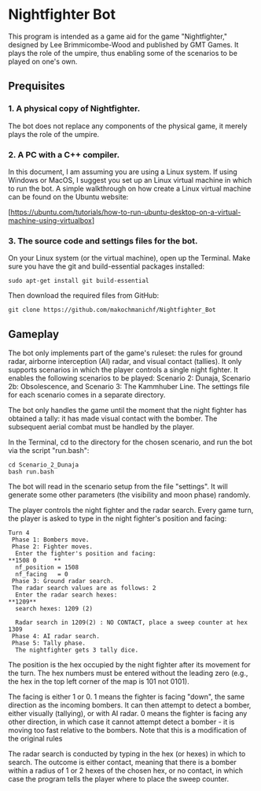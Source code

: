 # Nightfighter Bot

This program is intended as a game aid for the game "Nightfighter," designed by Lee Brimmicombe-Wood and published by GMT Games. It plays the role of the umpire, thus enabling some of the scenarios to be played on one's own. 


## Prequisites


### 1. A physical copy of Nightfighter.

The bot does not replace any components of the physical game, it merely plays the role of the umpire.


### 2. A PC with a C++ compiler.

In this document, I am assuming you are using a Linux system. If using Windows or MacOS, I suggest you set up an Linux virtual machine in which to run the bot. A simple walkthrough on how create a Linux virtual machine can be found on the Ubuntu website:

[https://ubuntu.com/tutorials/how-to-run-ubuntu-desktop-on-a-virtual-machine-using-virtualbox]



### 3. The source code and settings files for the bot.

On your Linux system (or the virtual machine), open up the Terminal. Make sure you have the git and build-essential packages installed:

```
sudo apt-get install git build-essential
```

Then download the required files from GitHub:

```
git clone https://github.com/makochmanichf/Nightfighter_Bot
```


## Gameplay

The bot only implements part of the game's ruleset: the rules for ground radar, airborne interception (AI) radar, and visual contact (tallies). It only supports scenarios in which the player controls a single night fighter. It enables the following scenarios to be played: Scenario 2: Dunaja, Scenario 2b: Obsolescence, and Scenario 3: The Kammhuber Line. The settings file for each scenario comes in a separate directory. 

The bot only handles the game until the moment that the night fighter has obtained a tally: it has made visual contact with the bomber. The subsequent aerial combat must be handled by the player. 

In the Terminal, cd to the directory for the chosen scenario, and run the bot via the script "run.bash":

```
cd Scenario_2_Dunaja
bash run.bash
```

The bot will read in the scenario setup from the file "settings". It will generate some other parameters (the visibility and moon phase) randomly.

The player controls the night fighter and the radar search. Every game turn, the player is asked to type in the night fighter's position and facing:

```
Turn 4
 Phase 1: Bombers move.
 Phase 2: Fighter moves.
  Enter the fighter's position and facing:
**1508 0     **
  nf_position = 1508
  nf_facing   = 0
 Phase 3: Ground radar search.
 The radar search values are as follows: 2
  Enter the radar search hexes:
**1209**
  search hexes: 1209 (2) 

  Radar search in 1209(2) : NO CONTACT, place a sweep counter at hex 1309
 Phase 4: AI radar search.
 Phase 5: Tally phase.
  The nightfighter gets 3 tally dice.
```

The position is the hex occupied by the night fighter after its movement for the turn. The hex numbers must be entered without the leading zero (e.g., the hex in the top left corner of the map is 101 not 0101).

The facing is either 1 or 0. 1 means the fighter is facing "down", the same direction as the incoming bombers. It can then attempt to detect a bomber, either visually (tallying), or with AI radar. 0 means the fighter is facing any other direction, in which case it cannot attempt detect a bomber - it is moving too fast relative to the bombers. Note that this is a modification of the original rules 

The radar search is conducted by typing in the hex (or hexes) in which to search. The outcome is either contact, meaning that there is a bomber within a radius of 1 or 2 hexes of the chosen hex, or no contact, in which case the program tells the player where to place the sweep counter.

